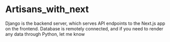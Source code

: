 # Artisans_with_next

Django is the backend server, which serves API endpoints to the Next.js app on the frontend. Database is remotely connected, and if you need to render any data through Python, let me know
